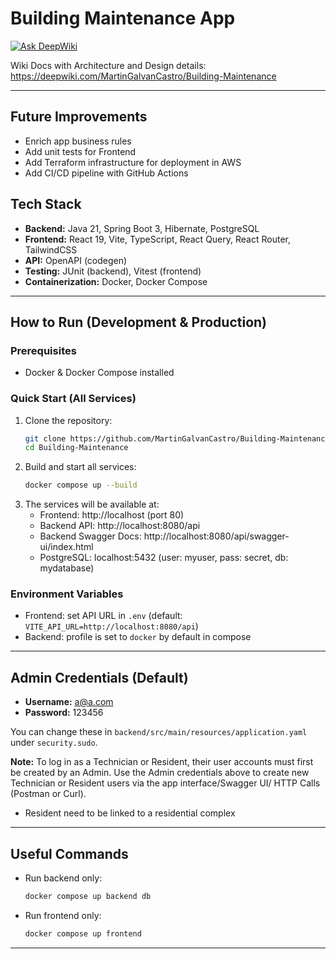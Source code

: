 
# Building Maintenance App

[![Ask DeepWiki](https://deepwiki.com/badge.svg)](https://deepwiki.com/MartinGalvanCastro/Building-Maintenance)

Wiki Docs with Architecture and Design details: https://deepwiki.com/MartinGalvanCastro/Building-Maintenance

---

## Future Improvements

- Enrich app business rules
- Add unit tests for Frontend
- Add Terraform infrastructure for deployment in AWS
- Add CI/CD pipeline with GitHub Actions

## Tech Stack

- **Backend:** Java 21, Spring Boot 3, Hibernate, PostgreSQL
- **Frontend:** React 19, Vite, TypeScript, React Query, React Router, TailwindCSS
- **API:** OpenAPI (codegen)
- **Testing:** JUnit (backend), Vitest (frontend)
- **Containerization:** Docker, Docker Compose

---

## How to Run (Development & Production)

### Prerequisites
- Docker & Docker Compose installed

### Quick Start (All Services)

1. Clone the repository:
   ```sh
   git clone https://github.com/MartinGalvanCastro/Building-Maintenance.git
   cd Building-Maintenance
   ```
2. Build and start all services:
   ```sh
   docker compose up --build
   ```
3. The services will be available at:
   - Frontend: http://localhost (port 80)
   - Backend API: http://localhost:8080/api
   - Backend Swagger Docs: http://localhost:8080/api/swagger-ui/index.html
   - PostgreSQL: localhost:5432 (user: myuser, pass: secret, db: mydatabase)

### Environment Variables
- Frontend: set API URL in `.env` (default: `VITE_API_URL=http://localhost:8080/api`)
- Backend: profile is set to `docker` by default in compose

---

## Admin Credentials (Default)

- **Username:** a@a.com
- **Password:** 123456


You can change these in `backend/src/main/resources/application.yaml` under `security.sudo`.

**Note:** To log in as a Technician or Resident, their user accounts must first be created by an Admin. Use the Admin credentials above to create new Technician or Resident users via the app interface/Swagger UI/ HTTP Calls (Postman or Curl).

- Resident need to be linked to a residential complex

---

## Useful Commands

- Run backend only:
  ```sh
  docker compose up backend db
  ```
- Run frontend only:
  ```sh
  docker compose up frontend
  ```

---
